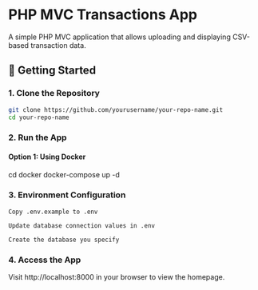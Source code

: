 # PHP MVC Transactions App

A simple PHP MVC application that allows uploading and displaying CSV-based transaction data.

## 🚀 Getting Started

### 1. Clone the Repository

```bash
git clone https://github.com/yourusername/your-repo-name.git
cd your-repo-name
```

### 2. Run the App
#### Option 1: Using Docker

cd docker
docker-compose up -d


### 3. Environment Configuration

    Copy .env.example to .env

    Update database connection values in .env

    Create the database you specify

### 4. Access the App

Visit http://localhost:8000 in your browser to view the homepage.